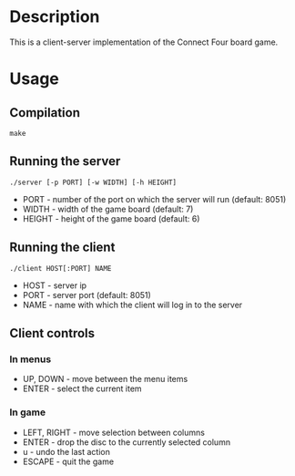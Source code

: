 # Description
This is a client-server implementation of the Connect Four board game.

# Usage
## Compilation
```
make
```

## Running the server
```
./server [-p PORT] [-w WIDTH] [-h HEIGHT]
```
- PORT - number of the port on which the server will run (default: 8051)
- WIDTH - width of the game board (default: 7)
- HEIGHT - height of the game board (default: 6)

## Running the client
```
./client HOST[:PORT] NAME
```
- HOST - server ip
- PORT - server port (default: 8051)
- NAME - name with which the client will log in to the server

## Client controls
### In menus
- UP, DOWN - move between the menu items
- ENTER - select the current item
### In game
- LEFT, RIGHT - move selection between columns
- ENTER - drop the disc to the currently selected column
- u - undo the last action
- ESCAPE - quit the game
